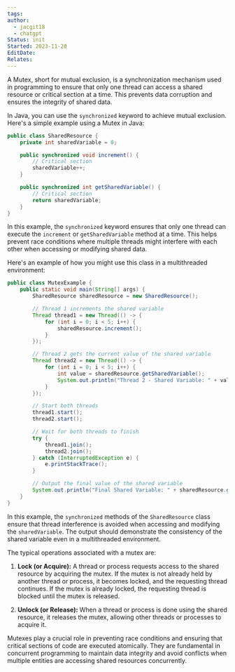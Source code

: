 ```yaml
---
tags: 
author:
  - jacgit18
  - chatgpt
Status: init
Started: 2023-11-20
EditDate: 
Relates:
---
```

A Mutex, short for mutual exclusion, is a synchronization mechanism used in programming to ensure that only one thread can access a shared resource or critical section at a time. This prevents data corruption and ensures the integrity of shared data.

In Java, you can use the `synchronized` keyword to achieve mutual exclusion. Here's a simple example using a Mutex in Java:

```java
public class SharedResource {
    private int sharedVariable = 0;

    public synchronized void increment() {
        // Critical section
        sharedVariable++;
    }

    public synchronized int getSharedVariable() {
        // Critical section
        return sharedVariable;
    }
}
```

In this example, the `synchronized` keyword ensures that only one thread can execute the `increment` or `getSharedVariable` method at a time. This helps prevent race conditions where multiple threads might interfere with each other when accessing or modifying shared data.

Here's an example of how you might use this class in a multithreaded environment:

```java
public class MutexExample {
    public static void main(String[] args) {
        SharedResource sharedResource = new SharedResource();

        // Thread 1 increments the shared variable
        Thread thread1 = new Thread(() -> {
            for (int i = 0; i < 5; i++) {
                sharedResource.increment();
            }
        });

        // Thread 2 gets the current value of the shared variable
        Thread thread2 = new Thread(() -> {
            for (int i = 0; i < 5; i++) {
                int value = sharedResource.getSharedVariable();
                System.out.println("Thread 2 - Shared Variable: " + value);
            }
        });

        // Start both threads
        thread1.start();
        thread2.start();

        // Wait for both threads to finish
        try {
            thread1.join();
            thread2.join();
        } catch (InterruptedException e) {
            e.printStackTrace();
        }

        // Output the final value of the shared variable
        System.out.println("Final Shared Variable: " + sharedResource.getSharedVariable());
    }
}
```

In this example, the `synchronized` methods of the `SharedResource` class ensure that thread interference is avoided when accessing and modifying the `sharedVariable`. The output should demonstrate the consistency of the shared variable even in a multithreaded environment.


  
The typical operations associated with a mutex are:  
  
1. **Lock (or Acquire):** A thread or process requests access to the shared resource by acquiring the mutex. If the mutex is not already held by another thread or process, it becomes locked, and the requesting thread continues. If the mutex is already locked, the requesting thread is blocked until the mutex is released.  
  
2. **Unlock (or Release):** When a thread or process is done using the shared resource, it releases the mutex, allowing other threads or processes to acquire it.  
  
Mutexes play a crucial role in preventing race conditions and ensuring that critical sections of code are executed atomically. They are fundamental in concurrent programming to maintain data integrity and avoid conflicts when multiple entities are accessing shared resources concurrently.